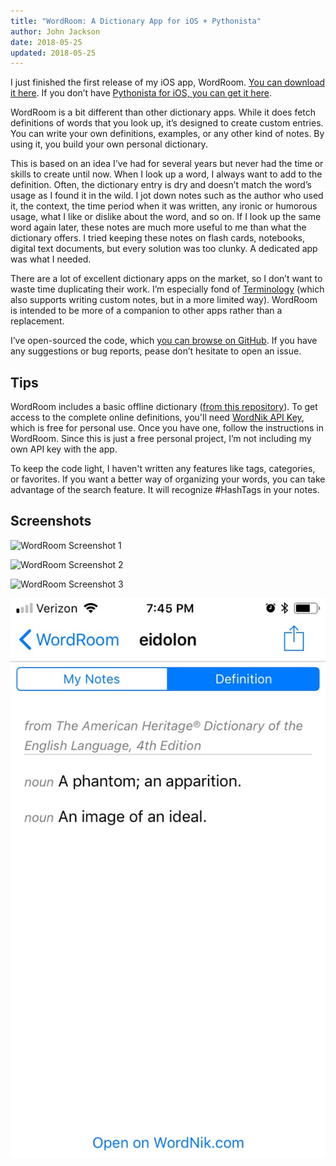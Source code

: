 ```yaml
---
title: "WordRoom: A Dictionary App for iOS + Pythonista"
author: John Jackson
date: 2018-05-25
updated: 2018-05-25
---
```

I just finished the first release of my iOS app, WordRoom. [You can download it here](https://github.com/johnridesabike/WordRoom/releases/latest). If you don’t have [Pythonista for iOS, you can get it here](http://omz-software.com/pythonista/).

WordRoom is a bit different than other dictionary apps. While it does fetch definitions of words that you look up, it’s designed to create custom entries. You can write your own definitions, examples, or any other kind of notes. By using it, you build your own personal dictionary.

This is based on an idea I’ve had for several years but never had the time or skills to create until now. When I look up a word, I always want to add to the definition. Often, the dictionary entry is dry and doesn’t match the word’s usage as I found it in the wild. I jot down notes such as the author who used it, the context, the time period when it was written, any ironic or humorous usage, what I like or dislike about the word, and so on. If I look up the same word again later, these notes are much more useful to me than what the dictionary offers. I tried keeping these notes on flash cards, notebooks, digital text documents, but every solution was too clunky. A dedicated app was what I needed.

There are a lot of excellent dictionary apps on the market, so I don’t want to waste time duplicating their work. I’m especially fond of [Terminology](https://agiletortoise.com/terminology/) (which also supports writing custom notes, but in a more limited way). WordRoom is intended to be more of a companion to other apps rather than a replacement.

I’ve open-sourced the code, which [you can browse on GitHub](https://github.com/johnridesabike/WordRoom). If you have any suggestions or bug reports, pease don’t hesitate to open an issue.

## Tips

WordRoom includes a basic offline dictionary ([from this repository](https://github.com/johnridesabike/OPTED-to-JSON)). To get access to the complete online definitions, you'll need [WordNik API Key](https://developer.wordnik.com/), which is free for personal use. Once you have one, follow the instructions in WordRoom. Since this is just a free personal project, I’m not including my own API key with the app.

To keep the code light, I haven't written any features like tags, categories, or favorites. If you want a better way of organizing your words, you can take advantage of the search feature. It will recognize #HashTags in your notes.

## Screenshots

![WordRoom Screenshot 1](./fullsizeoutput_e76.jpeg)

![WordRoom Screenshot 2](./fullsizeoutput_e77.jpeg)

![WordRoom Screenshot 3](./fullsizeoutput_e75.jpeg)

![WordRoom Screenshot 4](./fullsizeoutput_e78.jpeg)
